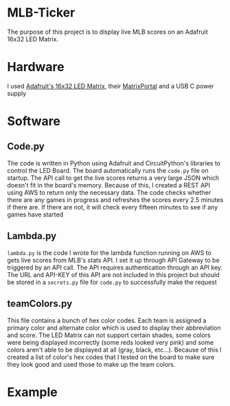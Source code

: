 # MLB-Ticker
The purpose of this project is to display live MLB scores on an Adafruit 16x32 LED Matrix.

# Hardware
I used [Adafruit's 16x32 LED Matrix](https://www.adafruit.com/product/420), their [MatrixPortal](https://www.adafruit.com/product/4745) and a USB C power supply

# Software

## Code.py
The code is written in Python using Adafruit and CircuitPython's libraries to control the LED Board. The board automatically runs the `code.py` file on startup. The API call to get the live scores returns a very large JSON which doesn't fit in the board's memory. Because of this, I created a REST API using AWS to return only the necessary data. The code checks whether there are any games in progress and refreshes the scores every 2.5 minutes if there are. If there are not, it will check every fifteen minutes to see if any games have started

## Lambda.py
`lambda.py` is the code I wrote for the lambda function running on AWS to gets live scores from MLB's stats API. I set it up through API Gateway to be triggered by an API call. The API requires authentication through an API key. The URL and API-KEY of this API are not included in this project but should be stored in a `secrets.py` file for `code.py` to successfully make the request

## teamColors.py
This file contains a bunch of hex color codes. Each team is assigned a primary color and alternate color which is used to display their abbreviation and score. The LED Matrix can not support certain shades, some colors were being displayed incorrectly (some reds looked very pink) and some colors aren't able to be displayed at all (gray, black, etc...). Because of this I created a list of color's hex codes that I tested on the board to make sure they look good and used those to make up the team colors.

# Example


